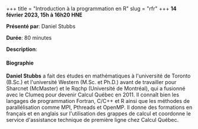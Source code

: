 +++
title = "Introduction à la programmation en R"
slug = "rfr"
+++
**14 février 2023, 15h à 16h20 HNE**

**Présenté par**: Daniel Stubbs

**Durée**: 80 minutes

**Description**:

#### Biographie

**Daniel Stubbs** a fait des études en mathématiques à l'université de Toronto (B.Sc.) et l'université Western
(M.Sc. et Ph.D.) avant de travailler pour Sharcnet (McMaster) et le Rqchp (Université de Montréal), qui a
fusionné avec le Clumeq pour devenir Calcul Québec en 2011. Il connaît bien les langages de programmation
Fortran, C/C++ et R ainsi que les méthodes de parallélisation comme MPI, Pthreads et OpenMP. Il donne des
formations en français et en anglais sur l'utilisation des grappes de calcul et coordonne le service
d'assistance technique de première ligne chez Calcul Québec.

<!-- {{< vimeo 690948795 >}} --> <!-- <br> -->

<!-- - [Watch this session on Vimeo](https://vimeo.com/690948795) -->
